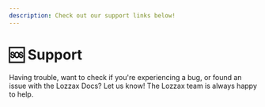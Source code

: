 ```yaml
---
description: Check out our support links below!
---
```


# 🆘 Support

Having trouble, want to check if you're experiencing a bug, or found an issue with the Lozzax Docs? Let us know! The Lozzax team is always happy to help.

